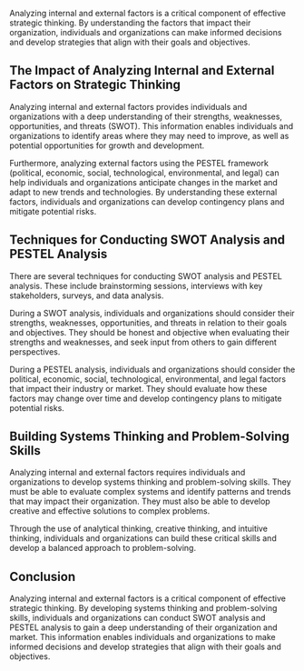 
Analyzing internal and external factors is a critical component of effective strategic thinking. By understanding the factors that impact their organization, individuals and organizations can make informed decisions and develop strategies that align with their goals and objectives.

The Impact of Analyzing Internal and External Factors on Strategic Thinking
---------------------------------------------------------------------------

Analyzing internal and external factors provides individuals and organizations with a deep understanding of their strengths, weaknesses, opportunities, and threats (SWOT). This information enables individuals and organizations to identify areas where they may need to improve, as well as potential opportunities for growth and development.

Furthermore, analyzing external factors using the PESTEL framework (political, economic, social, technological, environmental, and legal) can help individuals and organizations anticipate changes in the market and adapt to new trends and technologies. By understanding these external factors, individuals and organizations can develop contingency plans and mitigate potential risks.

Techniques for Conducting SWOT Analysis and PESTEL Analysis
-----------------------------------------------------------

There are several techniques for conducting SWOT analysis and PESTEL analysis. These include brainstorming sessions, interviews with key stakeholders, surveys, and data analysis.

During a SWOT analysis, individuals and organizations should consider their strengths, weaknesses, opportunities, and threats in relation to their goals and objectives. They should be honest and objective when evaluating their strengths and weaknesses, and seek input from others to gain different perspectives.

During a PESTEL analysis, individuals and organizations should consider the political, economic, social, technological, environmental, and legal factors that impact their industry or market. They should evaluate how these factors may change over time and develop contingency plans to mitigate potential risks.

Building Systems Thinking and Problem-Solving Skills
----------------------------------------------------

Analyzing internal and external factors requires individuals and organizations to develop systems thinking and problem-solving skills. They must be able to evaluate complex systems and identify patterns and trends that may impact their organization. They must also be able to develop creative and effective solutions to complex problems.

Through the use of analytical thinking, creative thinking, and intuitive thinking, individuals and organizations can build these critical skills and develop a balanced approach to problem-solving.

Conclusion
----------

Analyzing internal and external factors is a critical component of effective strategic thinking. By developing systems thinking and problem-solving skills, individuals and organizations can conduct SWOT analysis and PESTEL analysis to gain a deep understanding of their organization and market. This information enables individuals and organizations to make informed decisions and develop strategies that align with their goals and objectives.
